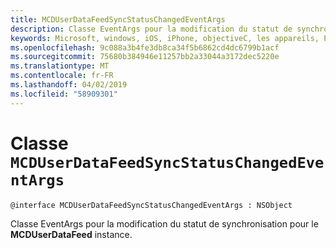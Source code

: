 ```yaml
---
title: MCDUserDataFeedSyncStatusChangedEventArgs
description: Classe EventArgs pour la modification du statut de synchronisation pour le **MCDUserDataFeed** instance.
keywords: Microsoft, windows, iOS, iPhone, objectiveC, les appareils, Project Rome connectés
ms.openlocfilehash: 9c088a3b4fe3db8ca34f5b6862cd4dc6799b1acf
ms.sourcegitcommit: 75680b384946e11257bb2a33044a3172dec5220e
ms.translationtype: MT
ms.contentlocale: fr-FR
ms.lasthandoff: 04/02/2019
ms.locfileid: "58909301"
---
```

# <a name="class-mcduserdatafeedsyncstatuschangedeventargs"></a>Classe `MCDUserDataFeedSyncStatusChangedEventArgs` 

```
@interface MCDUserDataFeedSyncStatusChangedEventArgs : NSObject
```  

Classe EventArgs pour la modification du statut de synchronisation pour le **MCDUserDataFeed** instance.